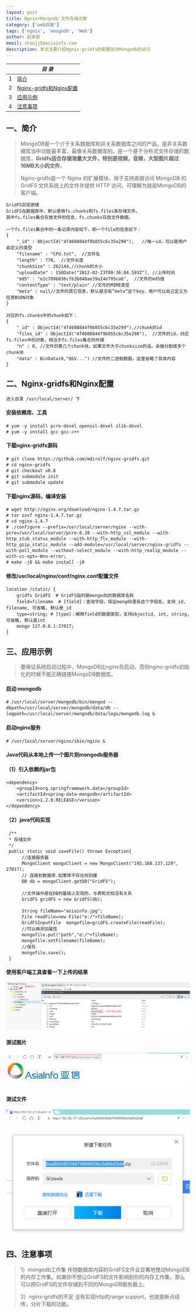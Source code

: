 ```yaml
---
layout: post
title: Ngnix+Mongodb 文件存储方案
category: ['web后端']
tags: ['ngnix', 'mongodb', 'Web']
author: 赵家君
email: zhaojj5@asiainfo.com
description: 本文主要介绍Ngnix-gridfs的配置及对Mongodb的访问
---
```


|  |  *目 录* |
| --- | --- |
| 1 | [简介](#1st) |
| 2 | [Nginx-gridfs和Nginx配置](#2nd) |
| 3 | [应用示例](#3nd) |
| 4 | [注意事项](#end) |

<a id="1st"></a>

## 一、简介
	
> MongoDB是一个介于关系数据库和非关系数据库之间的产品，是非关系数据库当中功能最丰富，最像关系数据库的。是一个基于分布式文件存储的数据库，**Gridfs适合存储海量大文件，特别是视频，音频，大型图片超过16MB大小的文件**。
> 
> Nginx-gridfs是一个 Nginx 的扩展模块，用于支持直接访问 MongoDB 的 GridFS 文件系统上的文件并提供 HTTP 访问，可理解为就是MongoDB的客户端。

    GridFS实现原理
    GridFS在数据库中，默认使用fs.chunks和fs.files来存储文件。
    其中fs.files集合存放文件的信息，fs.chunks存放文件数据。

    一个fs.files集合中的一条记录内容如下，即一个file的信息如下：
    {
    	"_id" : ObjectId("4f4608844f9b855c6c35e298"),   //唯一id，可以是用户自定义的类型
    	"filename" : "CPU.txt",  //文件名
    	"length" : 778,  //文件长度
    	"chunkSize" : 262144,//chunk的大小
    	"uploadDate" : ISODate("2012-02-23T09:36:04.593Z"), //上传时间
    	"md5" : "e2c789b036cfb3b848ae39a24e795ca6",  //文件的md5值
    	"contentType" : "text/plain" //文件的MIME类型
    	"meta" : null//文件的其它信息，默认是没有”meta”这个key，用户可以自己定义为任意BSON对象
    }

    对应的fs.chunks中的chunk如下：
    {
    	"_id" : ObjectId("4f4608844f9b855c6c35e299"),//chunk的id
    	"files_id" : ObjectId("4f4608844f9b855c6c35e298"),  //文件的id，对应fs.files中的对象，相当于fs.files集合的外键
    	"n" : 0, //文件的第几个chunk块，如果文件大于chunksize的话，会被分割成多个chunk块
    	"data" : BinData(0,"QGV...") //文件的二进制数据，这里省略了具体内容
    }


<a id="2nd"></a>

## 二、Nginx-gridfs和Nginx配置

    进入目录 /usr/local/server/ 下

#### 安装依赖库、工具 ####

    # yum -y install pcre-devel openssl-devel zlib-devel
    # yum -y install gcc gcc-c++

#### 下载nginx-gridfs源码 ####

    # git clone https://github.com/mdirolf/nginx-gridfs.git
    # cd nginx-gridfs
    # git checkout v0.8
    # git submodule init
    # git submodule update
    
#### 下载nginx源码，编译安装 ####

    # wget http://nginx.org/download/nginx-1.4.7.tar.gz
    # tar zxvf nginx-1.4.7.tar.gz
    # cd nginx-1.4.7
    # ./configure --prefix=/usr/local/server/nginx --with-pcre=/usr/local/server/pcre-8.38 --with-http_ssl_module --with-http_stub_status_module --with-http_flv_module --with-http_gzip_static_module --add-module=/usr/local/server/nginx-gridfs --with-poll_module --without-select_module --with-http_realip_module --with-cc-opt=-Wno-error;
    # make -j8 && make install -j8
    
#### 修改/usr/local/nginx/conf/nginx.conf配置文件 ####

    location /static/ {
	    gridfs GridFS  # GridFS指的是mongodb的数据库名称
	    field=filename  # [field]：查询字段，保证mongdb里有这个字段名，支持_id, filename, 可省略, 默认是_id
	    type=string; # [type]：解释field的数据类型，支持objectid, int, string, 可省略, 默认是int
	    mongo 127.0.0.1:27017;
    }

<a id="3nd"></a>

## 三、应用示例

> 要保证系统启动过程中，MongoDB比nginx先启动，否则nginx-gridfs初始化的时候不能正确链接MongoDB数据库。

#### 启动 mongodb ####

    # /usr/local/server/mongodb/bin/mongod --dbpath=/usr/local/server/mongodb/data/db --logpath=/usr/local/server/mongodb/data/logs/mongodb.log &

#### 启动nginx服务 ####

    # /usr/local/server/nginx/sbin/nginx &

#### Java代码从本地上传一个图片到mongodb服务器 ####

#### （1）引入依赖的jar包 ####

    <dependency>
		<groupId>org.springframework.data</groupId>
		<artifactId>spring-data-mongodb</artifactId>
		<version>1.2.0.RELEASE</version>
	</dependency>

####  （2）java代码实现 ####

     /**  
     * 存储文件  
     */  
     public static void saveFile() throws Exception{  
		  //连接服务器  
		  MongoClient mongoClient = new MongoClient("192.168.137.129", 27017);
		  // 连接到数据库.如果库不存在则创建
		  DB db = mongoClient.getDB("GridFS");
		   
		  //文件操作是在DB的基础上实现的，与表和文档没有关系  
		  GridFS gridFS = new GridFS(db);
		   
		  String fileName="asiainfo.jpg";  
		  File readFile=new File("e:/"+fileName);  
		  GridFSInputFile  mongofile=gridFS.createFile(readFile);  
		  //可以再添加属性  
		  mongofile.put("path","e:/"+fileName);  
		  mongofile.setFilename(fileName);
		  //保存  
		  mongofile.save();           
     }  

#### 使用客户端工具查看一下上传的结果 ####

![20160916img01](/images/zhaojiajun/20160916img01.jpg)

#### 测试图片 ####

![20160916img02](/images/zhaojiajun/20160916img02.jpg)

#### 测试文件 ####

![20160916img03](/images/zhaojiajun/20160916img03.jpg)

![20160916img04](/images/zhaojiajun/20160916img04.jpg)

<a id="end"></a>

## 四、注意事项

> 1）mongodb工作集
> 伴随数据库内容的GridFS文件会显著地搅动MongoDB的内存工作集。如果你不想让GridFS的文件影响到你的内存工作集，那么可以把GridFS的文件存储到不同的MongoDB服务器上。
> 
> 2）nginx-gridfs的不足
> 没有实现http的range support，也就是断点续传，分片下载的功能。